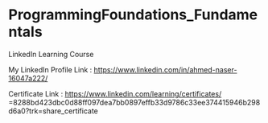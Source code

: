 # ProgrammingFoundations_Fundamentals
LinkedIn Learning Course

My LinkedIn Profile Link : https://www.linkedin.com/in/ahmed-naser-16047a222/

Certificate Link : https://www.linkedin.com/learning/certificates/  =8288bd423dbc0d88ff097dea7bb0897effb33d9786c33ee374415946b298d6a0?trk=share_certificate
